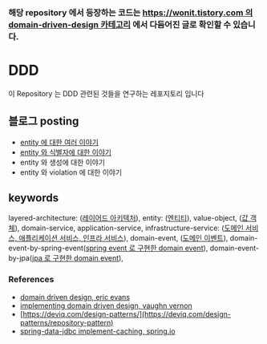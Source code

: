 ### 해당 repository 에서 등장하는 코드는 [https://wonit.tistory.com 의 domain-driven-design 카테고리](https://wonit.tistory.com/category/🔬아키텍처/-%20Domain-Driven-Design) 에서 다듬어진 글로 확인할 수 있습니다.

# DDD

이 Repository 는 DDD 관련된 것들을 연구하는 레포지토리 입니다

## 블로그 posting

- [entity 에 대한 여러 이야기](https://wonit.tistory.com/652)
- [entity 와 식별자에 대한 이야기](https://wonit.tistory.com/653)
- entity 와 생성에 대한 이야기
- entity 와 violation 에 대한 이야기

## keywords

layered-architecture: ([레이어드 아키텍처](#)),
entity: ([엔티티](#)),
value-object, ([값 객체](#)),
domain-service, application-service, infrastructure-service: ([도메인 서비스, 애플리케이션 서비스, 인프라 서비스](#)),
domain-event, ([도메인 이벤트](#)),
domain-event-by-spring-event([spring event 로 구현한 domain event](#)), 
domain-event-by-jpa([jpa 로 구현한 domain event](#)), 


### References
- [domain driven design, eric evans](https://www.yes24.com/Product/Goods/5312881)
- [implementing domain driven design, vaughn vernon](https://www.yes24.com/Product/Goods/25100510)
- [https://deviq.com/design-patterns/](https://deviq.com/design-patterns/repository-pattern)
- [spring-data-jdbc implement-caching, spring.io](https://spring.io/blog/2021/10/18/spring-data-jdbc-how-do-i-implement-caching)
